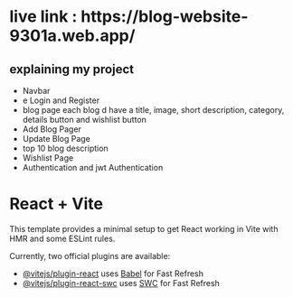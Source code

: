 
<h1>live link : https://blog-website-9301a.web.app/</h1>


<h2>explaining my project</h2>
<ul>
  <li>Navbar</li>
  <li>e Login and Register</li>
  <li>blog page each blog d have a title, image, short description, category, details button and
wishlist button</li>
  <li>Add Blog Pager</li>
  <li>Update Blog Page</li>
  <li>top 10 blog description</li>
  <li>Wishlist Page</li>
  <li>Authentication and jwt Authentication</li>
  
</ul>




# React + Vite

This template provides a minimal setup to get React working in Vite with HMR and some ESLint rules.

Currently, two official plugins are available:

- [@vitejs/plugin-react](https://github.com/vitejs/vite-plugin-react/blob/main/packages/plugin-react/README.md) uses [Babel](https://babeljs.io/) for Fast Refresh
- [@vitejs/plugin-react-swc](https://github.com/vitejs/vite-plugin-react-swc) uses [SWC](https://swc.rs/) for Fast Refresh
